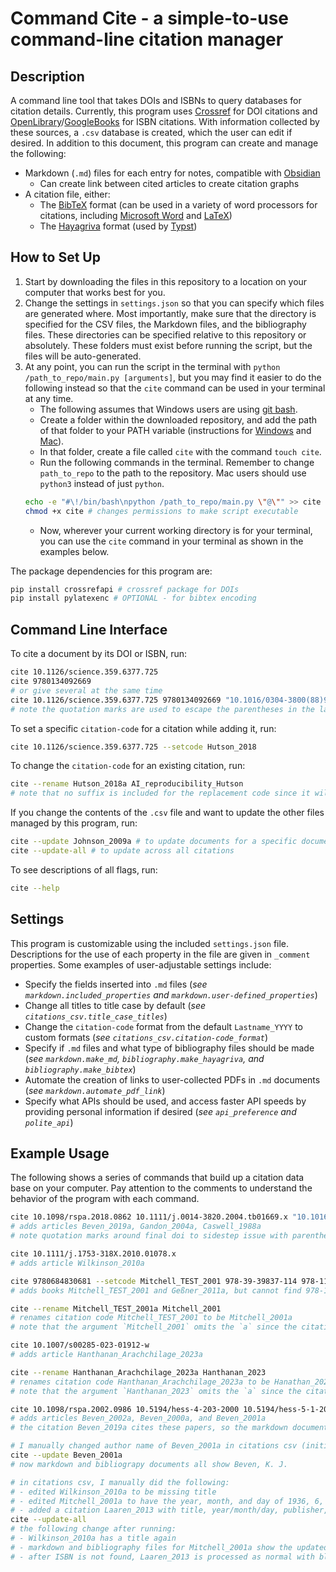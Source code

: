 # Command Cite - a simple-to-use command-line citation manager

## Description

A command line tool that takes DOIs and ISBNs to query databases for citation details. Currently, this program uses [Crossref](https://www.crossref.org/documentation/) for DOI citations and [OpenLibrary](https://openlibrary.org/developers)/[GoogleBooks](https://developers.google.com/books/docs/overview) for ISBN citations. With information collected by these sources, a `.csv` database is created, which the user can edit if desired. In addition to this document, this program can create and manage the following:
 - Markdown (`.md`) files for each entry for notes, compatible with [Obsidian](https://www.obsidian.md)
    - Can create link between cited articles to create citation graphs
 - A citation file, either:
    - The [BibTeX](https://www.bibtex.org/) format (can be used in a variety of word processors for citations, including [Microsoft Word](https://interfacegroup.ch/how-can-i-use-my-bibtex-library-in-ms-word/) and [LaTeX](https://www.overleaf.com/learn/latex/Bibliography_management_with_bibtex))
    - The [Hayagriva](https://github.com/typst/hayagriva/blob/main/docs/file-format.md) format (used by [Typst](typst.app))

## How to Set Up

1. Start by downloading the files in this repository to a location on your computer that works best for you. 
2. Change the settings in `settings.json` so that you can specify which files are generated where. Most importantly, make sure that the directory is specified for the CSV files, the Markdown files, and the bibliography files. These directories can be specified relative to this repository or absolutely. These folders must exist before running the script, but the files will be auto-generated.
3. At any point, you can run the script in the terminal with `python /path_to_repo/main.py [arguments]`, but you may find it easier to do the following instead so that the `cite` command can be used in your terminal at any time.
   - The following assumes that Windows users are using [git bash](https://git-scm.com/download/win).
   - Create a folder within the downloaded repository, and add the path of that folder to your PATH variable (instructions for [Windows](https://stackoverflow.com/a/74571841/13597979) and [Mac](https://pimylifeup.com/macos-path-environment-variable/#permanently-setting-the-environment-path-variable-on-macos)).
   - In that folder, create a file called `cite` with the command `touch cite`.
   - Run the following commands in the terminal. Remember to change `path_to_repo` to the path to the repository. Mac users should use `python3` instead of just `python`.
   ```bash
   echo -e "#\!/bin/bash\npython /path_to_repo/main.py \"@\"" >> cite
   chmod +x cite # changes permissions to make script executable
   ```
   - Now, wherever your current working directory is for your terminal, you can use the `cite` command in your terminal as shown in the examples below.

The package dependencies for this program are:

```bash
pip install crossrefapi # crossref package for DOIs
pip install pylatexenc # OPTIONAL - for bibtex encoding
```

## Command Line Interface

To cite a document by its DOI or ISBN, run:
```bash
cite 10.1126/science.359.6377.725
cite 9780134092669
# or give several at the same time
cite 10.1126/science.359.6377.725 9780134092669 "10.1016/0304-3800(88)90071-3"
# note the quotation marks are used to escape the parentheses in the last doi
```

To set a specific `citation-code` for a citation while adding it, run:
```bash
cite 10.1126/science.359.6377.725 --setcode Hutson_2018
```

To change the `citation-code` for an existing citation, run:
```bash
cite --rename Hutson_2018a AI_reproducibility_Hutson
# note that no suffix is included for the replacement code since it will be auto-generated
```

If you change the contents of the `.csv` file and want to update the other files managed by this program, run:
```bash
cite --update Johnson_2009a # to update documents for a specific document, or
cite --update-all # to update across all citations
```

To see descriptions of all flags, run:
```bash
cite --help
```

## Settings

This program is customizable using the included `settings.json` file. Descriptions for the use of each property in the file are given in `_comment` properties. Some examples of user-adjustable settings include:

- Specify the fields inserted into `.md` files (*see `markdown.included_properties` and `markdown.user-defined_properties`*)
- Change all titles to title case by default (*see `citations_csv.title_case_titles`*)
- Change the `citation-code` format from the default `Lastname_YYYY` to custom formats (*see `citations_csv.citation-code_format`*)
- Specify if `.md` files and what type of bibliography files should be made (*see `markdown.make_md`, `bibliography.make_hayagriva`, and `bibliography.make_bibtex`*)
- Automate the creation of links to user-collected PDFs in `.md` documents (*see `markdown.automate_pdf_link`*)
- Specify what APIs should be used, and access faster API speeds by providing personal information if desired (*see `api_preference` and `polite_api`*)

## Example Usage

The following shows a series of commands that build up a citation data base on your computer. Pay attention to the comments to understand the behavior of the program with each command.

```bash
cite 10.1098/rspa.2018.0862 10.1111/j.0014-3820.2004.tb01669.x "10.1016/0304-3800(88)90071-3"
# adds articles Beven_2019a, Gandon_2004a, Caswell_1988a
# note quotation marks around final doi to sidestep issue with parentheses
```

```bash
cite 10.1111/j.1753-318X.2010.01078.x
# adds article Wilkinson_2010a
```

```bash
cite 9780684830681 --setcode Mitchell_TEST_2001 978-39-39837-114 978-111-85006-0-6
# adds books Mitchell_TEST_2001 and Geßner_2011a, but cannot find 978-111-85006-0-6 in databases (would have to be added by hand to citations csv)
```

```bash
cite --rename Mitchell_TEST_2001a Mitchell_2001
# renames citation code Mitchell_TEST_2001 to be Mitchell_2001a
# note that the argument `Mitchell_2001` omits the `a` since the citation code suffix must be added by the program
```

```bash
cite 10.1007/s00285-023-01912-w
# adds article Hanthanan_Arachchilage_2023a
```

```bash
cite --rename Hanthanan_Arachchilage_2023a Hanthanan_2023
# renames citation code Hanthanan_Arachchilage_2023a to be Hanathan_2023a
# note that the argument `Hanthanan_2023` omits the `a` since the citation code suffix must be added by the program
```

```bash
cite 10.1098/rspa.2002.0986 10.5194/hess-4-203-2000 10.5194/hess-5-1-2001
# adds articles Beven_2002a, Beven_2000a, and Beven_2001a
# the citation Beven_2019a cites these papers, so the markdown document Beven_2019a.md has links to the respective 
```

```bash
# I manually changed author name of Beven_2001a in citations csv (initially Beven*+K.) to Beven papers better: `Beven+K. J.`
cite --update Beven_2001a
# now markdown and bibliograpy documents all show Beven, K. J.
```

```bash
# in citations csv, I manually did the following: 
# - edited Wilkinson_2010a to be missing title
# - edited Mitchell_2001a to have the year, month, and day of 1936, 6, and 30, respectively
# - added a citation Laaren_2013 with title, year/month/day, publisher, isbn, and type, leaving all other entries blank
cite --update-all
# the following change after running: 
# - Wilkinson_2010a has a title again
# - markdown and bibliography files for Mitchell_2001a show the updated time
# - after ISBN is not found, Laaren_2013 is processed as normal with blanks in csv filled with NAs and markdown and bibliography entries created
```
